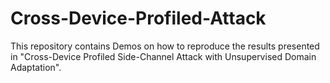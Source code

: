 # Cross-Device-Profiled-Attack
 
This repository contains Demos on how to reproduce the results presented in "Cross-Device Profiled Side-Channel Attack with Unsupervised Domain Adaptation".
